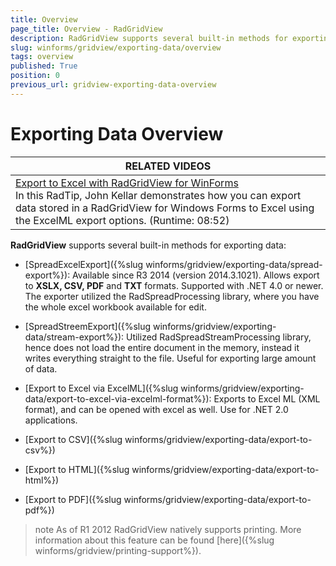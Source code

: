 ```yaml
---
title: Overview
page_title: Overview - RadGridView
description: RadGridView supports several built-in methods for exporting data and they are listed in this article.
slug: winforms/gridview/exporting-data/overview
tags: overview
published: True
position: 0
previous_url: gridview-exporting-data-overview
---
```


# Exporting Data Overview

|RELATED VIDEOS|
| ------ |
|[Export to Excel with RadGridView for WinForms](http://www.telerik.com/videos/winforms/export-to-excel-with-radgridview-for-winforms)<br>In this RadTip, John Kellar demonstrates how you can export data stored in a RadGridView for Windows Forms to Excel using the ExcelML export options. (Runtime: 08:52)|

__RadGridView__ supports several built-in methods for exporting data:

* [SpreadExcelExport]({%slug winforms/gridview/exporting-data/spread-export%}): Available since R3 2014 (version 2014.3.1021). Allows export to __XSLX, CSV, PDF__ and __TXT__ formats. Supported with .NET 4.0 or newer. The exporter utilized the RadSpreadProcessing library, where you have the whole excel workbook available for edit.

* [SpreadStreemExport]({%slug winforms/gridview/exporting-data/stream-export%}): Utilized RadSpreadStreamProcessing library, hence does not load the entire document in the memory, instead it writes everything straight to the file. Useful for exporting large amount of data. 

* [Export to Excel via ExcelML]({%slug winforms/gridview/exporting-data/export-to-excel-via-excelml-format%}): Exports to Excel ML (XML format), and can be opened with excel as well. Use for .NET 2.0 applications.  

* [Export to CSV]({%slug winforms/gridview/exporting-data/export-to-csv%})

* [Export to HTML]({%slug winforms/gridview/exporting-data/export-to-html%})

* [Export to PDF]({%slug winforms/gridview/exporting-data/export-to-pdf%})


>note As of R1 2012 RadGridView natively supports printing. More information about this feature can be found [here]({%slug winforms/gridview/printing-support%}).
>



